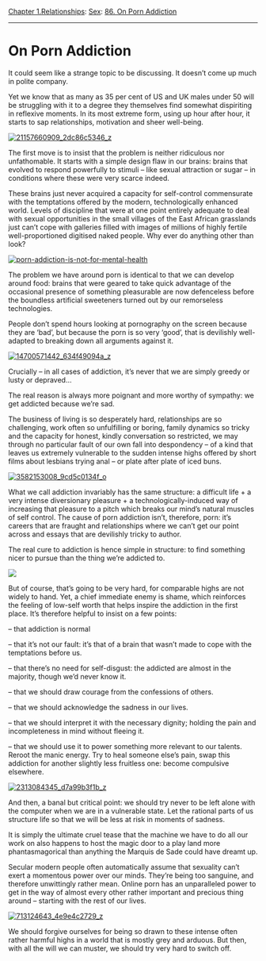 [Chapter 1.Relationships](https://www.theschooloflife.com/thebookoflife/category/relationships/): [Sex](https://www.theschooloflife.com/thebookoflife/category/relationships/sex/): [86. On Porn Addiction](https://www.theschooloflife.com/thebookoflife/online-addiction/)

* * *

# On Porn Addiction

It could seem like a strange topic to be discussing. It doesn’t come up much in polite company.

Yet we know that as many as 35 per cent of US and UK males under 50 will be struggling with it to a degree they themselves find somewhat dispiriting in reflexive moments. In its most extreme form, using up hour after hour, it starts to sap relationships, motivation and sheer well-being.

[![21157660909_2dc86c5346_z](https://www.theschooloflife.com/thebookoflife/wp-content/uploads/2014/11/21157660909_2dc86c5346_z.jpg)](http://www.thebookoflife.org/wp-content/uploads/2014/11/21157660909_2dc86c5346_z.jpg)

The first move is to insist that the problem is neither ridiculous nor unfathomable. It starts with a simple design flaw in our brains: brains that evolved to respond powerfully to stimuli – like sexual attraction or sugar – in conditions where these were very scarce indeed.

These brains just never acquired a capacity for self-control commensurate with the temptations offered by the modern, technologically enhanced world. Levels of discipline that were at one point entirely adequate to deal with sexual opportunities in the small villages of the East African grasslands just can’t cope with galleries filled with images of millions of highly fertile well-proportioned digitised naked people. Why ever do anything other than look?

[![porn-addiction-is-not-for-mental-health](https://www.theschooloflife.com/thebookoflife/wp-content/uploads/2014/11/porn-addiction-is-not-for-mental-health.jpg)](http://www.thebookoflife.org/wp-content/uploads/2014/11/porn-addiction-is-not-for-mental-health.jpg)

The problem we have around&nbsp;porn is identical to that we can develop around food: brains that were geared to take quick advantage of the occasional presence of something pleasurable are now defenceless before the boundless artificial sweeteners turned out by our remorseless technologies.

People don’t spend hours looking at pornography on the screen because they are ‘bad’, but because the porn is so very ‘good’, that is devilishly well-adapted to breaking down all arguments against it.

[![14700571442_634f49094a_z](https://www.theschooloflife.com/thebookoflife/wp-content/uploads/2014/11/14700571442_634f49094a_z.jpg)](http://www.thebookoflife.org/wp-content/uploads/2014/11/14700571442_634f49094a_z.jpg)

Crucially – in all cases of addiction, it’s never that we are simply greedy or lusty or depraved…

The real reason is always more poignant and more worthy of sympathy: we get addicted because we’re sad.

The business of living is so desperately hard, relationships are so challenging, work often so unfulfilling or boring, family dynamics so tricky and the capacity for honest, kindly conversation so restricted, we may through no particular fault of our own fall into despondency – of a kind that leaves us extremely vulnerable to the sudden intense highs offered by short films about lesbians trying anal – or plate after plate of iced buns.

[![3582153008_9cd5c0134f_o](https://www.theschooloflife.com/thebookoflife/wp-content/uploads/2014/11/3582153008_9cd5c0134f_o.jpg)](http://www.thebookoflife.org/wp-content/uploads/2014/11/3582153008_9cd5c0134f_o.jpg)

What we call addiction invariably has the same structure: a difficult life + a very intense diversionary pleasure + a technologically-induced way of increasing that pleasure to a pitch which breaks our mind’s natural muscles of self control. The cause of porn addiction isn’t, therefore, porn: it’s careers that are fraught and relationships where we can’t get our point across and essays that are devilishly tricky to author.

The real cure to addiction is hence simple in structure: to find something nicer to pursue than the thing we’re addicted to.

![](http://bakinglady.webs.com/DSCF7068.JPG)

But of course, that’s going to be very hard, for comparable highs are not widely to hand. Yet, a chief immediate enemy is shame, which reinforces the feeling of low-self worth that helps inspire the addiction in the first place. It’s therefore helpful to insist on a few points:

– that addiction is normal

– that it’s not our fault: it’s that of a brain that wasn’t made to cope with the temptations before us.

– that there’s no need for self-disgust: the addicted are almost in the majority, though we’d never know it.

– that we should draw courage from the confessions of others.

– that we should acknowledge the sadness in our lives.

– that we should interpret it with the necessary dignity; holding the pain and incompleteness in mind without fleeing it.

– that we should use it to power something more relevant to our talents. Reroot the manic energy. Try to heal someone else’s pain, swap this addiction for another slightly less fruitless one: become compulsive elsewhere. **&nbsp;**

[![2313084345_d7a99b3f1b_z](https://www.theschooloflife.com/thebookoflife/wp-content/uploads/2014/11/2313084345_d7a99b3f1b_z.jpg)](http://www.thebookoflife.org/wp-content/uploads/2014/11/2313084345_d7a99b3f1b_z.jpg)

And then, a banal but critical point: we should try never to be left alone with the computer when we are in a vulnerable state. Let the rational parts of us structure life so that we will be less at risk in moments of sadness. **&nbsp;**

It is simply the ultimate cruel tease that the machine we have to do all our work on also happens to host the magic door to a play land more phantasmagorical than anything the Marquis de Sade could have dreamt up.

Secular modern people often automatically assume that sexuality can’t exert a momentous power over our minds. They’re being too sanguine, and therefore unwittingly rather mean. Online porn has an unparalleled power to get in the way of almost every other rather important and precious thing around – starting with the rest of our lives. **&nbsp;**

[![713124643_4e9e4c2729_z](https://www.theschooloflife.com/thebookoflife/wp-content/uploads/2014/11/713124643_4e9e4c2729_z1.jpg)](http://www.thebookoflife.org/wp-content/uploads/2014/11/713124643_4e9e4c2729_z1.jpg)

We should forgive ourselves for being so drawn to these intense often rather harmful highs in a world that is mostly grey and arduous. But then, with all the will we can muster, we should try very hard to switch off.
